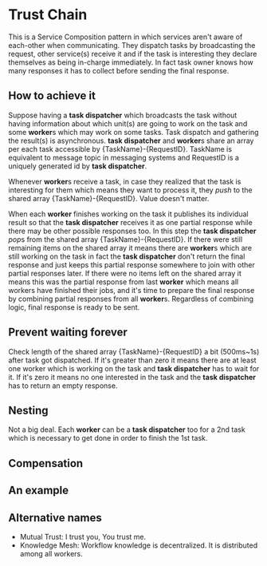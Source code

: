 # Trust Chain
This is a Service Composition pattern in which services aren't aware of each-other when communicating. They dispatch
tasks by broadcasting the request, other service(s) receive it and if the task is interesting they declare themselves as
being in-charge immediately. In fact task owner knows how many responses it has to collect before sending the final
response.

## How to achieve it
Suppose having a **task dispatcher** which broadcasts the task without having information about which unit(s)
are going to work on the task and some **worker**s which may work on some tasks. Task dispatch and gathering
the result(s) is asynchronous. **task dispatcher** and **worker**s share an array per each task accessible by
{TaskName}-{RequestID}. TaskName is equivalent to message topic in messaging systems and
RequestID is a uniquely generated id by **task dispatcher**.

Whenever **worker**s receive a task, in case they realized that the task is interesting for them which means
they want to process it, they _push_ to the shared array {TaskName}-{RequestID}. Value doesn't matter.

When each **worker** finishes working on the task it publishes its individual result so that the **task dispatcher**
receives it as one partial response while there may be other possible responses too.
In this step the **task dispatcher** *pop*s from the shared array {TaskName}-{RequestID}. If there were still remaining
items on the shared array it means there are **worker**s which are still working on the task
in fact the **task dispatcher** don't return the final response and just keeps this partial response somewhere to join
with other partial responses later. If there were no items left on the shared array it means
this was the partial response from last **worker** which means all workers have finished their jobs, and it's time to
prepare the final response by combining partial responses from all **worker**s. Regardless of combining logic,
final response is ready to be sent.

## Prevent waiting forever
Check length of the shared array {TaskName}-{RequestID} a bit (500ms~1s) after task got dispatched. If it's greater than
zero it means there are at least one worker which is working on the task and **task dispatcher** has to wait for it.
If it's zero it means no one interested in the task and the **task dispatcher** has to return an empty response.

## Nesting
Not a big deal. Each **worker** can be a **task dispatcher** too for a 2nd task which is necessary to get done
in order to finish the 1st task.

## Compensation

## An example

## Alternative names
* Mutual Trust: I trust you, You trust me.
* Knowledge Mesh: Workflow knowledge is decentralized. It is distributed among all workers.
